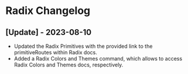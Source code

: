 # Radix Changelog

 ## [Update] - 2023-08-10

 - Updated the Radix Primitives with the provided link to the primitiveRoutes within Radix docs.
 - Added a Radix Colors and Themes command, which allows to access Radix Colors and Themes docs, respectively.
